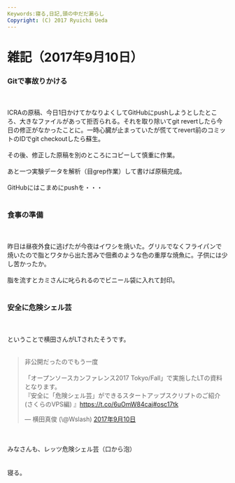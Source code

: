 ```yaml
---
Keywords:寝る,日記,頭の中だだ漏らし
Copyright: (C) 2017 Ryuichi Ueda
---
```


# 雑記（2017年9月10日）
<h3>Gitで事故りかける</h3><br />
<br />
ICRAの原稿、今日1日かけてかなりよくしてGitHubにpushしようとしたところ、大きなファイルがあって拒否られる。それを取り除いてgit revertしたら今日の修正がなかったことに。一時心臓が止まっていたが慌ててrevert前のコミットのIDでgit checkoutしたら蘇生。<br />
<br />
その後、修正した原稿を別のところにコピーして慎重に作業。<br />
<br />
あと一つ実験データを解析（目grep作業）して書けば原稿完成。<br />
<br />
GitHubにはこまめにpushを・・・<br />
<br />
<h3>食事の準備</h3><br />
<br />
昨日は昼夜外食に逃げたが今夜はイワシを焼いた。グリルでなくフライパンで焼いたので脂とワタから出た苦みで佃煮のような色の重厚な焼魚に。子供には少し苦かったか。<br />
<br />
脂を流すとカミさんに叱られるのでビニール袋に入れて封印。<br />
<br />
<h3>安全に危険シェル芸</h3><br />
<br />
ということで横田さんがLTされたそうです。<br />
<br />
<blockquote class="twitter-tweet" data-lang="ja"><p lang="ja" dir="ltr">非公開だったのでもう一度<br><br>「オープンソースカンファレンス2017 Tokyo/Fall」で実施したLTの資料となります。<br>『安全に「危険シェル芸」ができるスタートアップスクリプトのご紹介(さくらのVPS編) 』<a href="https://t.co/6uOmW84caj">https://t.co/6uOmW84caj</a><a href="https://twitter.com/hashtag/osc17tk?src=hash">#osc17tk</a></p>&mdash; 横田真俊 (\@Wslash) <a href="https://twitter.com/Wslash/status/906816993939955712">2017年9月10日</a></blockquote> <script async src="//platform.twitter.com/widgets.js" charset="utf-8"></script><br />
<br />
みなさんも、レッツ危険シェル芸（口から泡）<br />
<br />
<br />
寝る。
